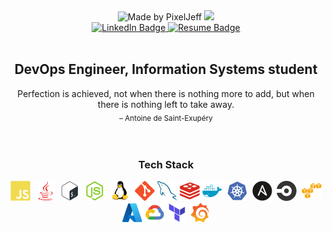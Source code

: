 <div id="header" align="center">
<img alt="Made by PixelJeff" src="https://readme-typing-svg.herokuapp.com?font=JetBrains+Mono&weight=600&duration=2000&pause=1000&color=00a99d&center=true&vCenter=true&repeat=false&width=499&lines=Hi%2C+I'm+Lucas+Rattz!+Welcome+to+my+GitHub." alt="Typing SVG" />

<img src="https://i.imgur.com/lQEn9G7.gif"/>

  <div id="badges">
    <a href="https://www.linkedin.com/in/lucasrattz">
      <img src="https://img.shields.io/badge/LinkedIn-blue?style=for-the-badge&logo=linkedin&logoColor=white" alt="LinkedIn Badge"/>
    </a>
    <a href="https://registry.jsonresume.org/lucasrattz">
      <img src="https://img.shields.io/badge/Resume-blue?style=for-the-badge&logo=readme&logoColor=white" alt="Resume Badge"/>
    </a>
  </div>
  <img src="https://komarev.com/ghpvc/?username=lucasrattz&style=flat-square&color=blue" alt=""/>
 
  ## DevOps Engineer, Information Systems student
 Perfection is achieved, not when there is nothing more to add, but when there is nothing left to take away. 
  <br/><sub>– Antoine de Saint-Exupéry</sub>
  <br/>
  <br/>
  <br/>
 
 ### Tech Stack
  <div>
    <img src="https://github.com/devicons/devicon/blob/master/icons/javascript/javascript-plain.svg" title="JavaScript" alt="JavaScript" width="32"/>&nbsp;
    <img src="https://github.com/devicons/devicon/blob/master/icons/java/java-plain.svg"  title="Java" alt="Java" width="32"/>&nbsp;
    <img src="https://github.com/devicons/devicon/blob/master/icons/bash/bash-original.svg" title="Bash" alt="Bash" width="32"/>&nbsp;
    <img src="https://github.com/devicons/devicon/blob/master/icons/nodejs/nodejs-plain.svg" title="NodeJS" alt="NodeJS" width="32"/>&nbsp;
    <img src="https://github.com/devicons/devicon/blob/master/icons/linux/linux-original.svg" title="Linux" alt="Linux" width="32"/>&nbsp;
    <img src="https://github.com/devicons/devicon/blob/master/icons/git/git-plain.svg" title="Git" alt="Git" width="32"/>
    <img src="https://github.com/devicons/devicon/blob/master/icons/mysql/mysql-plain.svg" title="MySQL" alt="MySQL" width="32"/>
    <img src="https://github.com/devicons/devicon/blob/master/icons/redis/redis-plain.svg" title="Redis" alt="Redis" width="32"/>
    <img src="https://github.com/devicons/devicon/blob/master/icons/docker/docker-plain.svg" title="Docker" alt="Docker" width="32"/>&nbsp;
    <img src="https://github.com/devicons/devicon/blob/master/icons/kubernetes/kubernetes-plain.svg"  title="Kubernetes" alt="Kubernetes" width="32"/>&nbsp;
    <img src="https://github.com/devicons/devicon/blob/master/icons/ansible/ansible-original.svg" title="Ansible" alt="Ansible" width="32"/>&nbsp;
    <img src="https://github.com/devicons/devicon/blob/master/icons/circleci/circleci-plain.svg" title="CircleCI" alt="CircleCI" width="32"/>&nbsp;
    <img src="https://github.com/devicons/devicon/blob/master/icons/amazonwebservices/amazonwebservices-original.svg" title="AWS" alt="AWS" width="32"/>
    <img src="https://github.com/devicons/devicon/blob/master/icons/azure/azure-original.svg" title="Azure" alt="Azure" width="32"/>
    <img src="https://github.com/devicons/devicon/blob/master/icons/googlecloud/googlecloud-original.svg" title="GCP" alt="GCP" width="32"/>
    <img src="https://github.com/devicons/devicon/blob/master/icons/terraform/terraform-original.svg" title="Terraform" alt="Terraform" width="32"/>
    <img src="https://github.com/devicons/devicon/blob/master/icons/grafana/grafana-original.svg" title="Grafana" alt="Grafana" width="32"/>
  </div>
<br/>  
</div>
